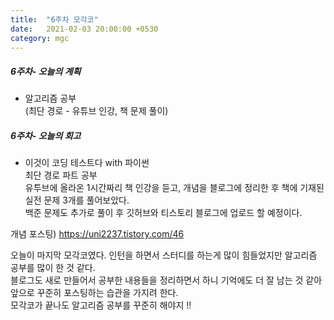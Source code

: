 ```yaml
---
title:  "6주차 모각코"
date:   2021-02-03 20:00:00 +0530
category: mgc
---
```



##### 6주차- 오늘의 계획
    
  - 알고리즘 공부  
  (최단 경로 - 유튜브 인강, 책 문제 풀이)
 
##### 6주차- 오늘의 회고
  
  - 이것이 코딩 테스트다 with 파이썬  
  최단 경로 파트 공부  
  유투브에 올라온 1시간짜리 책 인강을 듣고, 개념을 블로그에 정리한 후 책에 기재된 실전 문제 3개를 풀어보았다.  
  백준 문제도 추가로 풀이 후 깃허브와 티스토리 블로그에 업로드 할 예정이다.
  
  개념 포스팅)
  https://uni2237.tistory.com/46 
  

 오늘이 마지막 모각코였다. 인턴을 하면서 스터디를 하는게 많이 힘들었지만 알고리즘 공부를 많이 한 것 같다.  
 블로그도 새로 만들어서 공부한 내용들을 정리하면서 하니 기억에도 더 잘 남는 것 같아 앞으로 꾸준히 포스팅하는 습관을 가지려 한다.   
 모각코가 끝나도 알고리즘 공부를 꾸준히 해야지 !!  
